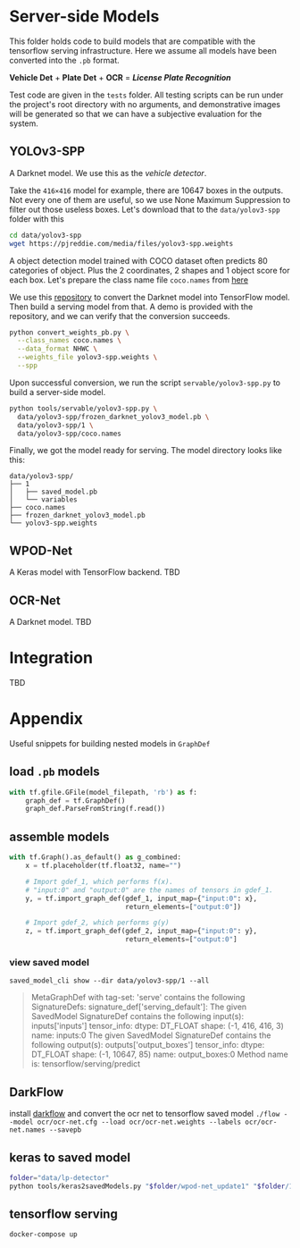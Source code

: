 # Server-side Models

This folder holds code to build models that are compatible with the tensorflow serving infrastructure. Here we assume all models have been converted into the `.pb` format.

**Vehicle Det** + **Plate Det** + **OCR** = ***License Plate Recognition***

Test code are given in the `tests` folder. All testing scripts can be run under the project's root directory with no arguments, and demonstrative images will be generated so that we can have a subjective evaluation for the system.

## YOLOv3-SPP
A Darknet model. We use this as the *vehicle detector*.

Take the `416×416` model for example, there are 10647 boxes in the outputs.
Not every one of them are useful, so we use None Maximum Suppression to filter out those useless boxes. Let's download that to the `data/yolov3-spp` folder with this
```sh
cd data/yolov3-spp
wget https://pjreddie.com/media/files/yolov3-spp.weights
```

A object detection model trained with COCO dataset often predicts 80 categories of object. Plus the 2 coordinates, 2 shapes and 1 object score for each box. Let's prepare the class name file `coco.names` from [here](https://raw.githubusercontent.com/pjreddie/darknet/master/data/coco.names)

We use this [repository](https://github.com/mystic123/tensorflow-yolo-v3) to convert the Darknet model into TensorFlow model. Then build a serving model from that. A demo is provided with the repository, and we can verify that the conversion succeeds.

```bash
python convert_weights_pb.py \
  --class_names coco.names \
  --data_format NHWC \
  --weights_file yolov3-spp.weights \
  --spp
```

Upon successful conversion, we run the script `servable/yolov3-spp.py` to build a server-side model.

```sh
python tools/servable/yolov3-spp.py \
  data/yolov3-spp/frozen_darknet_yolov3_model.pb \
  data/yolov3-spp/1 \
  data/yolov3-spp/coco.names
```

Finally, we got the model ready for serving. The model directory looks like this:
```
data/yolov3-spp/
├── 1
│   ├── saved_model.pb
│   └── variables
├── coco.names
├── frozen_darknet_yolov3_model.pb
└── yolov3-spp.weights
```

## WPOD-Net
A Keras model with TensorFlow backend. TBD

## OCR-Net
A Darknet model. TBD


# Integration
TBD


# Appendix
Useful snippets for building nested models in `GraphDef`

## load `.pb` models
```python
with tf.gfile.GFile(model_filepath, 'rb') as f:
    graph_def = tf.GraphDef()
    graph_def.ParseFromString(f.read())
```

## assemble models
```python
with tf.Graph().as_default() as g_combined:
    x = tf.placeholder(tf.float32, name="")

    # Import gdef_1, which performs f(x).
    # "input:0" and "output:0" are the names of tensors in gdef_1.
    y, = tf.import_graph_def(gdef_1, input_map={"input:0": x},
                             return_elements=["output:0"])

    # Import gdef_2, which performs g(y)
    z, = tf.import_graph_def(gdef_2, input_map={"input:0": y},
                             return_elements=["output:0"]
```


### view saved model
`saved_model_cli show --dir data/yolov3-spp/1 --all`
> MetaGraphDef with tag-set: 'serve' contains the following SignatureDefs:
signature_def['serving_default']:
  The given SavedModel SignatureDef contains the following input(s):
    inputs['inputs'] tensor_info:
        dtype: DT_FLOAT
        shape: (-1, 416, 416, 3)
        name: inputs:0
  The given SavedModel SignatureDef contains the following output(s):
    outputs['output_boxes'] tensor_info:
        dtype: DT_FLOAT
        shape: (-1, 10647, 85)
        name: output_boxes:0
  Method name is: tensorflow/serving/predict

## DarkFlow
install [darkflow](https://github.com/thtrieu/darkflow) and convert the ocr net to tensorflow saved model
`./flow --model ocr/ocr-net.cfg --load ocr/ocr-net.weights --labels ocr/ocr-net.names --savepb`

## keras to saved model
```bash
folder="data/lp-detector"
python tools/keras2savedModels.py "$folder/wpod-net_update1" "$folder/1"
```

## tensorflow serving
`docker-compose up`
